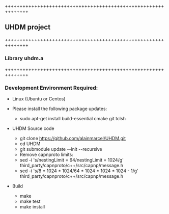 ++++++++++++++++++++++++++++++++++++++++++++++++++++++++++++++
## UHDM project
++++++++++++++++++++++++++++++++++++++++++++++++++++++++++++++
### Library uhdm.a
++++++++++++++++++++++++++++++++++++++++++++++++++++++++++++++

### Development Environment Required:

* Linux (Ubuntu or Centos)

* Please install the following package updates:

   * sudo apt-get install build-essential cmake git tclsh

* UHDM Source code
  * git clone https://github.com/alainmarcel/UHDM.git
  * cd UHDM
  * git submodule update --init --recursive
  * Remove capnproto limits:
  * sed -i 's/nestingLimit = 64/nestingLimit = 1024/g' third_party/capnproto/c++/src/capnp/message.h
  * sed -i 's/8 \* 1024 \* 1024/64 \* 1024 \* 1024 \* 1024 - 1/g' third_party/capnproto/c++/src/capnp/message.h 
* Build
  * make
  * make test
  * make install
